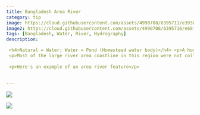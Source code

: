 ```yaml
---
title: Bangladesh Area River
category: tip
image: https://cloud.githubusercontent.com/assets/4990708/6395711/e3938f58-bda7-11e4-8a2f-bd796d18607c.PNG
image2: https://cloud.githubusercontent.com/assets/4990708/6395716/e68f55de-bda7-11e4-9553-e684324ea656.PNG
tags: [Bangladesh, Water, River, Hydrography]
description:

 <h4>Natural = Water; Water = Pond (Homestead water body)</h4> <p>A homestead water body is a man-made water catchment located near buildings and houses. Water color will vary greatly depending on the purpose of the homestead water body. wiki.openstreetmap.org/wiki/Water</p>
 <p>Most of the large river area coastline in this region were not collected by hand and are incorrect. River sections can easily be adjusted by moving each node. wiki.openstreetmap.org/wiki/Water</p>
 
 <p>Here's an example of an area river feature</p>
 
 
---
```

![](https://cloud.githubusercontent.com/assets/4990708/6395711/e3938f58-bda7-11e4-8a2f-bd796d18607c.PNG)
 
  
  
 ![](https://cloud.githubusercontent.com/assets/4990708/6395716/e68f55de-bda7-11e4-9553-e684324ea656.PNG)
